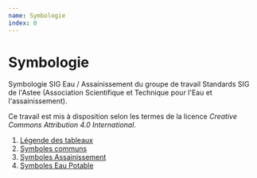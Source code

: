 ```yaml
---
name: Symbologie
index: 0
---
```


# Symbologie

Symbologie SIG Eau / Assainissement du groupe de travail Standards SIG de l'Astee (Association Scientifique et Technique pour l'Eau et l'assainissement).

Ce travail est mis à disposition selon les termes de la licence _Creative Commons Attribution 4.0 International_.

1. [Légende des tableaux](01-Légende-des-tableaux)
1. [Symboles communs](02-Symboles-Communs)
1. [Symboles Assainissement](03-Symboles-Assainissement)
1. [Symboles Eau Potable](04-Symboles-Eau-Potable)
